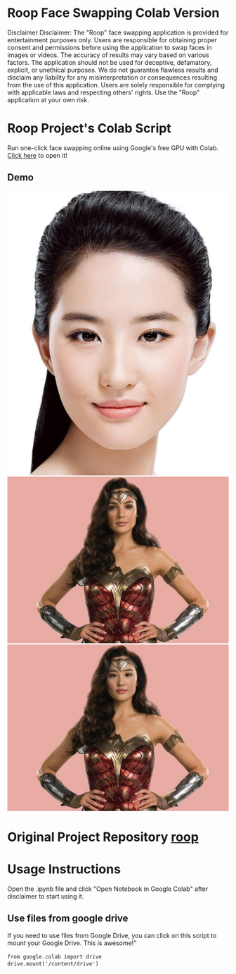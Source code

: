 # Roop Face Swapping Colab Version
Disclaimer
Disclaimer: The "Roop" face swapping application is provided for entertainment purposes only. Users are responsible for obtaining proper consent and permissions before using the application to swap faces in images or videos. The accuracy of results may vary based on various factors. The application should not be used for deceptive, defamatory, explicit, or unethical purposes. We do not guarantee flawless results and disclaim any liability for any misinterpretation or consequences resulting from the use of this application. Users are solely responsible for complying with applicable laws and respecting others' rights. Use the "Roop" application at your own risk.

# Roop Project's Colab Script
Run one-click face swapping online using Google's free GPU with Colab. [Click here](roop_colab.ipynb) to open it!

## Demo
![source](source.jpg)
![target](target.jpeg)
![Result](out.jpg)

# Original Project Repository [roop](https://github.com/s0md3v/roop/)

# Usage Instructions
Open the .ipynb file and click "Open Notebook in Google Colab" after disclaimer to start using it.


## Use files from google drive
If you need to use files from Google Drive, you can click on this script to mount your Google Drive. This is awesome!"
```
from google.colab import drive
drive.mount('/content/drive')
```
